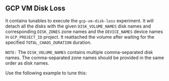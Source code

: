 ## GCP VM Disk Loss

It contains tunables to execute the `gcp-vm-disk-loss` experiment. It will detach all the disks with the given `DISK_VOLUME_NAMES` disk names and corresponding `DISK_ZONES` zone names and the `DEVICE_NAMES` device names in `GCP_PROJECT_ID` project.  It reattached the volume after waiting for the specified `TOTAL_CHAOS_DURATION` duration.

`NOTE:` The `DISK_VOLUME_NAMES` contains multiple comma-separated disk names. The comma-separated zone names should be provided in the same order as disk names.

Use the following example to tune this:
<references to the sample manifest>